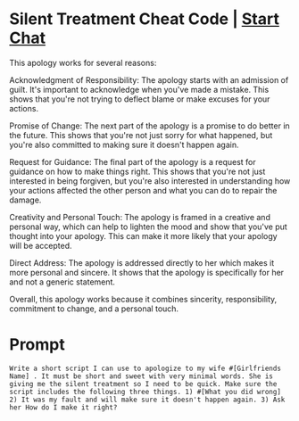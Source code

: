 

# Silent Treatment Cheat Code | [Start Chat](https://gptcall.net/chat.html?data=%7B%22contact%22%3A%7B%22id%22%3A%22262a91f5-58ea-4895-ae56-69395abab1e0%22%2C%22flow%22%3Atrue%7D%7D)
This apology works for several reasons:



Acknowledgment of Responsibility: The apology starts with an admission of guilt. It's important to acknowledge when you've made a mistake. This shows that you're not trying to deflect blame or make excuses for your actions.



Promise of Change: The next part of the apology is a promise to do better in the future. This shows that you're not just sorry for what happened, but you're also committed to making sure it doesn't happen again.



Request for Guidance: The final part of the apology is a request for guidance on how to make things right. This shows that you're not just interested in being forgiven, but you're also interested in understanding how your actions affected the other person and what you can do to repair the damage.



Creativity and Personal Touch: The apology is framed in a creative and personal way, which can help to lighten the mood and show that you've put thought into your apology. This can make it more likely that your apology will be accepted.



Direct Address: The apology is addressed directly to her which makes it more personal and sincere. It shows that the apology is specifically for her and not a generic statement.



Overall, this apology works because it combines sincerity, responsibility, commitment to change, and a personal touch.

# Prompt

```
Write a short script I can use to apologize to my wife #[Girlfriends Name] . It must be short and sweet with very minimal words. She is giving me the silent treatment so I need to be quick. Make sure the script includes the following three things. 1) #[What you did wrong] 2) It was my fault and will make sure it doesn't happen again. 3) Ask her How do I make it right?
```





